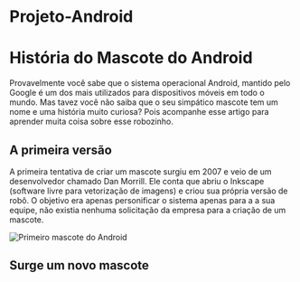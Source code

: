 # Projeto-Android
 
<h1>História do Mascote do Android</h1>
<p>Provavelmente você sabe que o sistema operacional Android, mantido pelo Google é um dos mais utilizados para dispositivos móveis em todo o mundo. Mas tavez você não saiba que o seu simpático mascote tem um nome e uma história muito curiosa? Pois acompanhe esse artigo para aprender muita coisa sobre esse robozinho.</p>

<h2>A primeira versão</h2>
<p>A primeira tentativa de criar um mascote surgiu em 2007 e veio de um desenvolvedor chamado Dan Morrill. Ele conta que abriu o Inkscape (software livre para vetorização de imagens) e criou sua própria versão de robô. O objetivo era apenas personificar o sistema apenas para a a sua equipe, não existia nenhuma solicitação da empresa para a criação de um mascote.</p>

<img src="https://projeto-android.netlify.app/imagens/dan-droids.png" alt="Primeiro mascote do Android">

<h2>Surge um novo mascote</h2>
<p><A ideia de ter um mascote foi amadurecendo e a missão foi passada para uma profissional da área. A ilustradora Russa Irina Blok, também funcionária do Google, ficou com a missão de representar o pequeno robô de uma maneira mais agradável./P>
 


